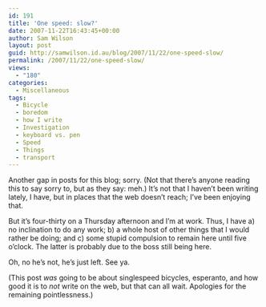 ```yaml
---
id: 191
title: 'One speed: slow?'
date: 2007-11-22T16:43:45+00:00
author: Sam Wilson
layout: post
guid: http://samwilson.id.au/blog/2007/11/22/one-speed-slow/
permalink: /2007/11/22/one-speed-slow/
views:
  - "180"
categories:
  - Miscellaneous
tags:
  - Bicycle
  - boredom
  - how I write
  - Investigation
  - keyboard vs. pen
  - Speed
  - Things
  - transport
---
```

Another gap in posts for this blog; sorry. (Not that there’s anyone reading this to say sorry to, but as they say: meh.) It’s not that I haven’t been writing lately, I have, but in places that the web doesn’t reach; I’ve been enjoying that.

But it’s four-thirty on a Thursday afternoon and I’m at work. Thus, I have a) no inclination to do any work; b) a whole host of other things that I would rather be doing; and c) some stupid compulsion to remain here until five o’clock. The latter is probably due to the boss still being here.

Oh, no he’s not, he’s just left. See ya.

(This post _was_ going to be about singlespeed bicycles, esperanto, and how good it is to _not_ write on the web, but that can all wait. Apologies for the remaining pointlessness.)